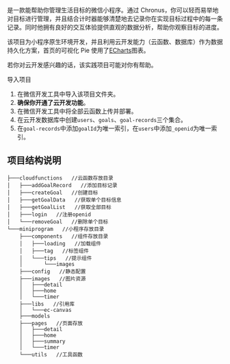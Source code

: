 ﻿是一款能帮助你管理生活目标的微信小程序。通过 Chronus，你可以轻而易举地对目标进行管理，并且结合计时器能够清楚地去记录你在实现目标过程中的每一条记录。同时他拥有良好的交互体验提供直观的数据分析，帮助你观察目标的进度。

该项目为小程序原生环境开发，并且利用云开发能力（云函数、数据库）作为数据持久化方案，首页的可视化 Pie 使用了[ECharts](https://github.com/ecomfe/echarts-for-weixin)图表。

若你对云开发感兴趣的话，该实践项目可能对你有帮助。



 导入项目

1. 在微信开发工具中导入该项目文件夹。
2. **确保你开通了云开发功能**。
3. 在微信开发工具中将全部云函数上传并部署。
4. 在云开发数据库中创建`users`、`goals`、`goal-records`三个集合。
5. 在`goal-records`中添加`goalId`为唯一索引，在`users`中添加`_openid`为唯一索引。

## 项目结构说明

```
├───cloudfunctions   //云函数存放目录
│   ├───addGoalRecord   //添加目标记录
│   ├───createGoal   //创建目标
│   ├───getGoalData   //获取单个目标信息
│   ├───getGoalList   //获取全部目标
│   ├───login   //注册openid
│   └───removeGoal   //删除单个目标
└───miniprogram   //小程序存放目录
    ├───components   //组件存放目录
    │   ├───loading   //加载组件
    │   ├───tag   //标签组件
    │   └───tips   //提示组件
    │       └───images
    ├───config   //静态配置
    ├───images   //图片资源
    │   ├───detail
    │   ├───home
    │   └───timer
    ├───libs   //引用库
    │   └───ec-canvas
    ├───models
    ├───pages   //页面存放
    │   ├───detail
    │   ├───home
    │   ├───summary
    │   └───timer
    └───utils   //工具函数
```
